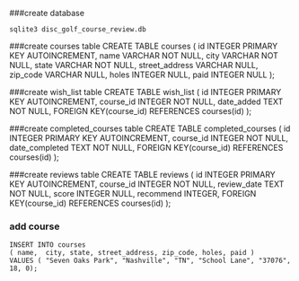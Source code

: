###create database

    sqlite3 disc_golf_course_review.db

###create courses table
    CREATE TABLE courses
    (
      id INTEGER PRIMARY KEY AUTOINCREMENT,
      name VARCHAR NOT NULL,
      city VARCHAR NOT NULL,
      state VARCHAR NOT NULL,
      street_address VARCHAR NULL,
      zip_code VARCHAR NULL,
      holes INTEGER NULL,
      paid INTEGER NULL
    );

###create wish_list table
    CREATE TABLE wish_list
    (
      id INTEGER PRIMARY KEY AUTOINCREMENT,
      course_id INTEGER NOT NULL,
      date_added TEXT NOT NULL,
      FOREIGN KEY(course_id) REFERENCES courses(id)
    );

###create completed_courses table
    CREATE TABLE completed_courses
    (
      id INTEGER PRIMARY KEY AUTOINCREMENT,
      course_id INTEGER NOT NULL,
      date_completed TEXT NOT NULL,
      FOREIGN KEY(course_id) REFERENCES courses(id)
    );

###create reviews table
    CREATE TABLE reviews
    (
      id INTEGER PRIMARY KEY AUTOINCREMENT,
      course_id INTEGER NOT NULL,
      review_date TEXT NOT NULL,
      score INTEGER NULL,
      recommend INTEGER,
      FOREIGN KEY(course_id) REFERENCES courses(id)
    );

### add course
    INSERT INTO courses
    ( name,  city, state, street_address, zip_code, holes, paid )
    VALUES ( "Seven Oaks Park", "Nashville", "TN", "School Lane", "37076", 18, 0);
